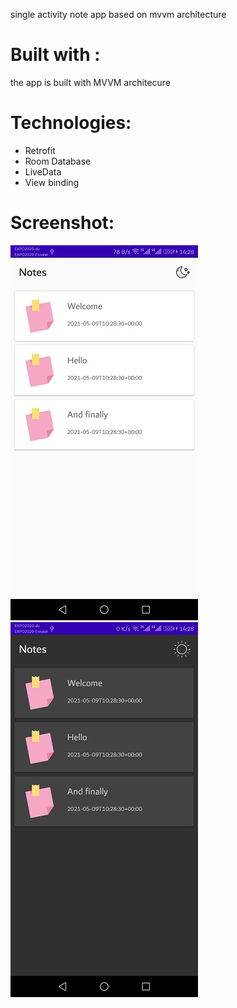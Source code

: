 single activity note app based on mvvm architecture

# Built with :
the app is built with MVVM architecure 

# Technologies:
- Retrofit
- Room Database
- LiveData
- View binding

# Screenshot:

![](MVVM/images/light.jpg)
![](MVVM/images/dark.jpg)
